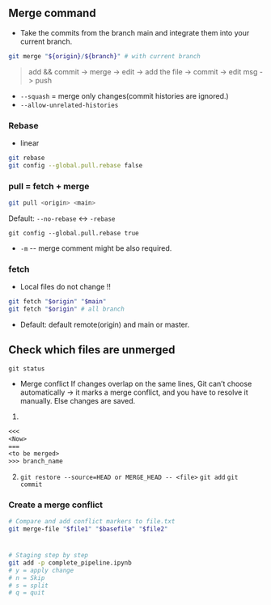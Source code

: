 ## Merge command

* Take the commits from the branch main and integrate them into your current branch.
```bash
git merge "${origin}/${branch}" # with current branch
```
> add && commit -> merge -> edit -> add the file -> commit -> edit msg -> push

* `--squash` = merge only changes(commit histories are ignored.)
* `--allow-unrelated-histories`

### Rebase

* linear
```bash
git rebase
git config --global.pull.rebase false
```


### pull = fetch + merge

```bash
git pull <origin> <main>
```
Default: `--no-rebase` <-> `-rebase`
```
git config --global.pull.rebase true
```

* `-m` -- merge comment might be also required.

### fetch

* Local files do not change !!

```bash
git fetch "$origin" "$main"
git fetch "$origin" # all branch
```
* Default: default remote(origin) and main or master.

## Check which files are unmerged
```
git status
```

* Merge conflict
If changes overlap on the same lines, Git can’t choose automatically → it marks a merge conflict, and you have to resolve it manually.
Else changes are saved.

1. 
```txt
<<<
<Now>
===
<to be merged>
>>> branch_name
```
2. `git restore --source=HEAD or MERGE_HEAD -- <file>`
`git add`
`git commit`


### Create a merge conflict

```bash
# Compare and add conflict markers to file.txt
git merge-file "$file1" "$basefile" "$file2"
```


###
```bash

# Staging step by step
git add -p complete_pipeline.ipynb
# y = apply change
# n = Skip
# s = split
# q = quit
```

